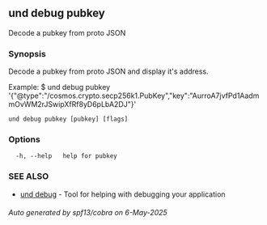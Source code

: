 ## und debug pubkey

Decode a pubkey from proto JSON

### Synopsis

Decode a pubkey from proto JSON and display it's address.

Example:
$ und debug pubkey '{"@type":"/cosmos.crypto.secp256k1.PubKey","key":"AurroA7jvfPd1AadmmOvWM2rJSwipXfRf8yD6pLbA2DJ"}'
			

```
und debug pubkey [pubkey] [flags]
```

### Options

```
  -h, --help   help for pubkey
```

### SEE ALSO

* [und debug](und_debug.md)	 - Tool for helping with debugging your application

###### Auto generated by spf13/cobra on 6-May-2025
